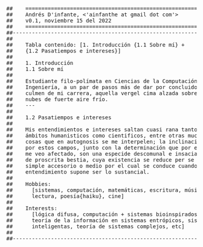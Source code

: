 <pre>
##    =======================================================
##    Andrés D'infante, <'ainfanthe at gmail dot com'>
##    v0.1, noviembre 15 del 2022
##    =======================================================
##---------------------------------------------------------------------------##
##
##    Tabla contenido: [1. Introducción {1.1 Sobre mí} +
##    {1.2 Pasatiempos e intereses}]
##    
##    1. Introducción
##    1.1 Sobre mí
##    
##    Estudiante filo-polímata en Ciencias de la Computación e 
##    Ingeniería, a un par de pasos más de dar por concluido el
##    culmen de mi carrera, aquella vergel cima alzada sobre 
##    nubes de fuerte aire frío.    
##    ---
##    
##    1.2 Pasatiempos e intereses
##    
##    Mis entendimientos e intereses saltan cuasi rana tanto en
##    ámbitos humanisticos como cientificos, entre otras muchas
##    cosas que en autognosis se me interpelen; la inclinación
##    por estos campos, junto con la determinación que por ellos
##    me veo afectado, son una especide descomunal e insaciable
##    de proscrita bestia, cuya existencia se reduce per se a un
##    simple accesorio o medio por el cual se conduce cuando el
##    entendimiento supone ser lo sustancial.
##
##    Hobbies:
##      [sistemas, computación, matemáticas, escritura, música ...
##      lectura, poesía{haiku}, cine]
##
##    Interests:
##      [lógica difusa, computación + sistemas bioinspirados ...
##      teoría de la información en sistemas entrópicos, sistemas 
##      inteligentas, teoría de sistemas complejos, etc]
##
##---------------------------------------------------------------------------##
</pre>
